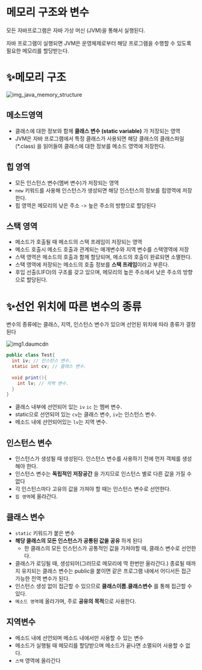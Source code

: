 # 메모리 구조와 변수

모든 자바프로그램은 자바 가상 머신 (JVM)을 통해서 실행된다.

자바 프로그램이 실행되면 JVM은 운영체제로부터 해당 프로그램을 수행할 수 있도록 필요한 메모리를 할당받는다.

# ✨메모리 구조

![img_java_memory_structure](img_java_memory_structure-1627599550298.png)



## 메소드영역 

* 클래스에 대한 정보와 함께 **클래스 변수 (static variable)** 가 저장되는 영역
* JVM은 자바 프로그램에서 특정 클래스가 사용되면 해당 클래스의 클래스파일(*.class) 을 읽어들여 클래스에 대한 정보를 메소드 영역에 저장한다.

## 힙 영역 

* 모든 인스턴스 변수(멤버 변수)가 저장되는 영역
* `new` 키워드를 사용해 인스턴스가 생성되면 해당 인스턴스의 정보를 힙영역에 저장한다.
* 힙 영역은 메모리의 낮은 주소 -> 높은 주소의 방향으로 할당된다 

## 스택 영역

* 메소드가 호출될 때 메소드의 스택 프레임이 저장되는 영역
* 메소드 호출시 메소드 호출과 관계되는 매개변수와 지역 변수를 스택영역에 저장
* 스택 영역은 메소드의 호출과 함께 할당되며, 메소드의 호출이 완료되면 소멸한다.
* 스택 영역에 저장되는 메소드의 호출 정보를 **스택 프레임**이라고 부른다.
* 후입 선출(LIFO)의 구조를 갖고 있으며, 메모리의 높은 주소에서 낮은 주소의 방향으로 할당된다.

# ✨선언 위치에 따른 변수의 종류

변수의 종류에는 클래스, 지역, 인스턴스 변수가 있으며 선언된 위치에 따라 종류가 결정된다

![img1.daumcdn](img1.daumcdn.png)

```java
public class Test{
  int iv; // 인스턴스 변수.
  static int cv; // 클래스 변수.
  
  void print(){
    int lv; // 지역 변수. 
  }
}
```

- 클래스 내부에 선언되어 있는 `iv` `ic` 는 멤버 변수.
- static으로 선언되어 있는 `cv`는 클래스 변수,  `iv`는 인스턴스 변수.
- 메소드 내에 선언되어있는 `lv`는 지역 변수.

## 인스턴스 변수

* 인스턴스가 생성될 때 생성된다. 인스턴스 변수를 사용하기 전에 먼저 객체를 생성해야 한다.
* 인스턴스 변수는 **독립적인 저장공간** 을 가지므로 인스턴스 별로 다른 값을 가질 수 없다
* 각 인스턴스마다 고유의 값을 가져야 할 때는 인스턴스 변수로 선언한다.
* `힙 영역`에 올라간다.

## 클래스 변수

- `static` 키워드가 붙은 변수
- **해당 클래스의 모든 인스턴스가 공통된 값을 공유** 하게 된다
  - 한 클래스의 모든 인스턴스가 공통적인 값을 가져야할 때, 클래스 변수로 선언한다.
- 클래스가 로딩될 때, 생성되어(그러므로 메모리에 딱 한번만 올라간다.) 종료될 때까지 유지되는 클래스 변수는 public을 붙이면 같은 프로그램 내에서 어디서든 접근 가능한 전역 변수가 된다.
- 인스턴스 생성 없이 접근할 수 있으므로 **클래스이름.클래스변수** 를 통해 접근할 수 있다.
- `메소드 영역`에 올라가며, 주로 **공유의 목적**으로 사용한다.



## 지역변수

* 메소드 내에 선언되며 메소드 내에서만 사용할 수 있는 변수
* 메소드가 실행될 때 메모리를 할당받으며 메소드가 끝나면 소멸되어 사용할 수 없다.
* `스택` 영역에 올라간다